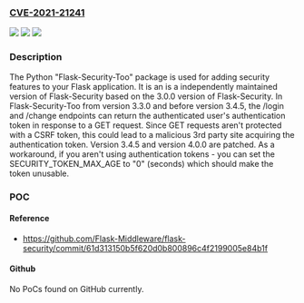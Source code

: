 ### [CVE-2021-21241](https://cve.mitre.org/cgi-bin/cvename.cgi?name=CVE-2021-21241)
![](https://img.shields.io/static/v1?label=Product&message=flask-security-too&color=blue)
![](https://img.shields.io/static/v1?label=Version&message=n%2Fa&color=blue)
![](https://img.shields.io/static/v1?label=Vulnerability&message=CWE-352%3A%20Cross-Site%20Request%20Forgery%20(CSRF)&color=brighgreen)

### Description

The Python "Flask-Security-Too" package is used for adding security features to your Flask application. It is an is a independently maintained version of Flask-Security based on the 3.0.0 version of Flask-Security. In Flask-Security-Too from version 3.3.0 and before version 3.4.5, the /login and /change endpoints can return the authenticated user's authentication token in response to a GET request. Since GET requests aren't protected with a CSRF token, this could lead to a malicious 3rd party site acquiring the authentication token. Version 3.4.5 and version 4.0.0 are patched. As a workaround, if you aren't using authentication tokens - you can set the SECURITY_TOKEN_MAX_AGE to "0" (seconds) which should make the token unusable.

### POC

#### Reference
- https://github.com/Flask-Middleware/flask-security/commit/61d313150b5f620d0b800896c4f2199005e84b1f

#### Github
No PoCs found on GitHub currently.


